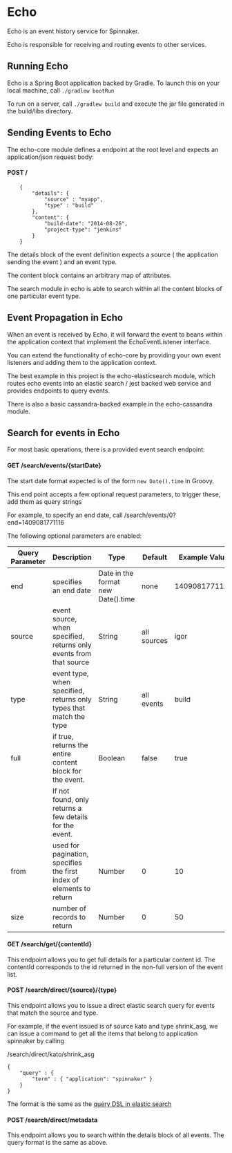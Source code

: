 Echo
====

Echo is an event history service for Spinnaker.

Echo is responsible for receiving and routing events to other services.

Running Echo
------------

Echo is a Spring Boot application backed by Gradle. To launch this on your local machine, call `./gradlew bootRun`

To run on a server, call `./gradlew build` and execute the jar file generated in the build/libs directory.

Sending Events to Echo
----------------------

The echo-core module defines a endpoint at the root level and expects an application/json request body:

#### POST /

```
    {
        "details": {
            "source" : "myapp",
            "type" : "build"
        },
        "content": {
            "build-date": "2014-08-26",
            "project-type": "jenkins"
        }
    }
```

The details block of the event definition expects a source ( the application sending the event ) and an event type.

The content block contains an arbitrary map of attributes.

The search module in echo is able to search within all the content blocks of one particular event type.

Event Propagation in Echo
-------------------------

When an event is received by Echo, it will forward the event to beans within the application context that implement the EchoEventListener interface.

You can extend the functionality of echo-core by providing your own event listeners and adding them to the application context.

The best example in this project is the echo-elasticsearch module, which routes echo events into an elastic search / jest backed web service and provides endpoints to query events.

There is also a basic cassandra-backed example in the echo-cassandra module.

Search for events in Echo
-------------------------

For most basic operations, there is a provided event search endpoint:

#### GET /search/events/{startDate}

The start date format expected is of the form `new Date().time` in Groovy.

This end point accepts a few optional request parameters, to trigger these, add them as query strings

For example, to specify an end date, call /search/events/0?end=1409081771116

The following optional parameters are enabled:

| Query Parameter | Description | Type | Default | Example Value |
|-----------------|----------------------------------------------------------------------|------------------------------------|-------------|---------------|
| end | specifies an end date | Date in the format new Date().time | none | 1409081771116 |
| source | event source, when specified, returns only events from that source | String | all sources | igor |
| type | event type, when specified, returns only types that match the type | String | all events | build |
| full | if true, returns the entire content block for the event.                                                         | Boolean | false | true |
|     | If not found, only returns a few details for the event.                                                          |        |      |     |
| from | used for pagination, specifies the first index of elements to return | Number | 0 | 10 |
| size | number of records to return | Number | 0 | 50 |

#### GET /search/get/{contentId}

This endpoint allows you to get full details for a particular content id. The contentId corresponds to the id returned in the non-full version of the event list.

#### POST /search/direct/{source}/{type}

This endpoint allows you to issue a direct elastic search query for events that match the source and type.

For example, if the event issued is of source kato and type shrink_asg, we can issue a command to get all the items that belong to application spinnaker by calling

/search/direct/kato/shrink_asg
```
{
    "query" : {
        "term" : { "application": "spinnaker" }
    }
}
```

The format is the same as the [query DSL in elastic search](http://www.elasticsearch.org/guide/en/elasticsearch/reference/current/query-dsl.html)

#### POST /search/direct/metadata

This endpoint allows you to search within the details block of all events. The query format is the same as above.
